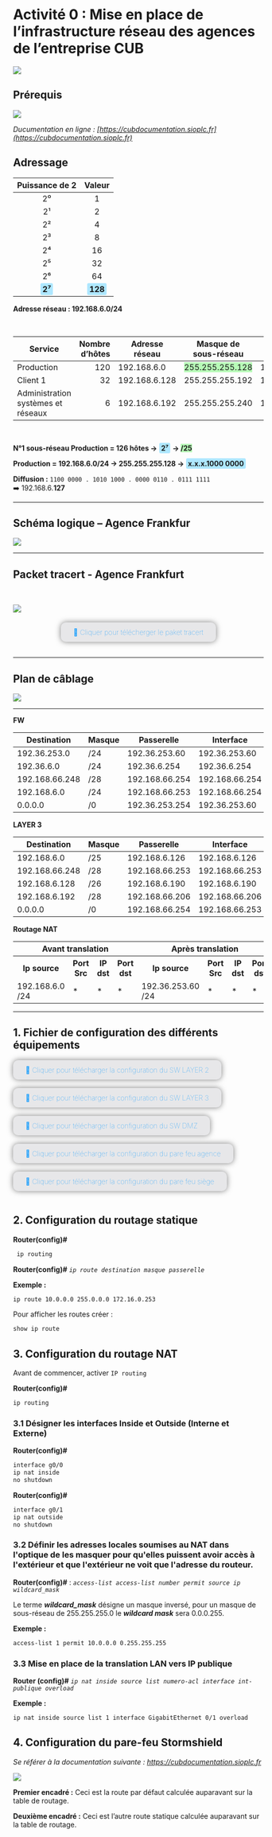 # Activité 0 : Mise en place de l’infrastructure réseau des agences de l’entreprise CUB

![](../../media/logo-cub.png)

## Prérequis

![](../../media/schema-logique-cub.png)

*Ducumentation en ligne : [https://cubdocumentation.sioplc.fr](https://cubdocumentation.sioplc.fr)*
<br>

## Adressage 

| Puissance de 2 | Valeur |
|:---------------:|:------:|
| 2⁰ | 1 |
| 2¹ | 2 |
| 2² | 4 |
| 2³ | 8 |
| 2⁴ | 16 |
| 2⁵ | 32 |
| 2⁶ | 64 |
| <span style="background-color:#aee7ff; padding:2px 4px; border-radius:3px;">**2⁷**</span> | <span style="background-color:#aee7ff; padding:2px 4px; border-radius:3px;">**128**</span> |

**Adresse réseau : 192.168.6.0/24**

<br>

| **Service** | **Nombre d’hôtes** | **Adresse réseau** | **Masque de sous-réseau** | **Adresse de diffusion** | **Description VLAN** |
|--------------|--------------------:|--------------------|----------------------------|---------------------------|----------------------|
| Production | 120 | 192.168.6.0 | <span style="background-color:#b7fbb7;">255.255.255.128</span> | 192.168.6.127 | VLAN 56 |
| Client 1 | 32 | 192.168.6.128 | 255.255.255.192 | 192.168.6.191 | VLAN 10 |
| Administration systèmes et réseaux | 6 | 192.168.6.192 | 255.255.255.240 | 192.168.6.207 | VLAN 20 |

<br>

**N°1 sous-réseau Production = 126 hôtes →** <span style="background-color:#aee7ff; padding:2px 4px; border-radius:3px;">**2⁷**</span> **→ <span style="background-color:#b7fbb7;">/25**</span>

**Production = 192.168.6.0/24 → 255.255.255.128 →** <span style="background-color:#aee7ff; padding:2px 4px; border-radius:3px;">**x.x.x.1000 0000**</span>

**Diffusion :** `1100 0000 . 1010 1000 . 0000 0110 . 0111 1111`  
➡️ 192.168.6.**127**

___

## Schéma logique – Agence Frankfur

![](../../media/bloc2/ExploitationServ/Activite0-1.png)

___
## Packet tracert - Agence Frankfurt
<br>

![](../../media/packet-tracert-v1.jpg)
<br>

<div style="text-align:center; margin-top:20px;">
  <a href="https://drive.google.com/file/d/1L7Gp52YpPjjRhFdp9gp4L1sGORqAoCEK/view?usp=share_link" 
     style="display:inline-block;
            background:#e7e7e9;
            color:#0096FF;
            padding:11px 25px;
            border-radius:10px;
            text-decoration:none;
            font-weight:50;
            box-shadow:0 0 12px rgba(0,0,0,0.5);
            transition:all 0.3s ease;"
     onmouseover="this.style.background='#dcdce0'; this.style.color='#003d80';"
     onmouseout="this.style.background='#e7e7e9'; this.style.color='#0096FF';">
     🔗 Cliquer pour télécherger le paket tracert
  </a>
</div>
<br>

___

## Plan de câblage 

![](../../media/bloc2/ExploitationServ/Activite0-2.png)

___

**FW**

| Destination      | Masque | Passerelle       | Interface       | Type |
|-----------------|--------|-----------------|----------------|------|
| 192.36.253.0    | /24    | 192.36.253.60   | 192.36.253.60  | C    |
| 192.36.6.0      | /24    | 192.36.6.254    | 192.36.6.254   | C    |
| 192.168.66.248  | /28    | 192.168.66.254  | 192.168.66.254 | C    |
| 192.168.6.0     | /24    | 192.168.66.253  | 192.168.66.254 | S    |
| 0.0.0.0         | /0     | 192.36.253.254  | 192.36.253.60  | S    |

**LAYER 3**

| Destination      | Masque | Passerelle       | Interface       | Type |
|-----------------|--------|-----------------|----------------|------|
| 192.168.6.0     | /25    | 192.168.6.126   | 192.168.6.126  | C    |
| 192.168.66.248  | /28    | 192.168.66.253  | 192.168.66.253 | C    |
| 192.168.6.128   | /26    | 192.168.6.190   | 192.168.6.190  | C    |
| 192.168.6.192   | /28    | 192.168.66.206  | 192.168.66.206 | S    |
| 0.0.0.0         | /0     | 192.168.66.254  | 192.168.66.253 | S    |

**Routage NAT**

<table>
  <tr>
    <th colspan="4">Avant translation</th>
    <th colspan="4">Après translation</th>
  </tr>
  <tr>
    <th>Ip source</th>
    <th>Port Src</th>
    <th>IP dst</th>
    <th>Port dst</th>
    <th>Ip source</th>
    <th>Port Src</th>
    <th>IP dst</th>
    <th>Port dst</th>
  </tr>
  <tr>
    <td>192.168.6.0 /24</td>
    <td>*</td>
    <td>*</td>
    <td>*</td>
    <td>192.36.253.60 /24</td>
    <td>*</td>
    <td>*</td>
    <td>*</td>
  </tr>
</table>

___

## 1. Fichier de configuration des différents équipements 


<div style="margin-top:0px;">
  <a href="https://drive.google.com/file/d/1bF75ljARePUwne40Eg3HO-nEavDCPnye/view?usp=share_link" 
     style="display:inline-block;
            background:#e7e7e9;
            color:#0096FF;
            padding:11px 25px;
            border-radius:10px;
            text-decoration:none;
            font-weight:50;
            box-shadow:0 0 12px rgba(0,0,0,0.5);
            transition:all 0.3s ease;"
     onmouseover="this.style.background='#dcdce0'; this.style.color='#003d80';"
     onmouseout="this.style.background='#e7e7e9'; this.style.color='#0096FF';">
     🔗 Cliquer pour télécharger la configuration du SW LAYER 2 
  </a>
</div>
<br>

<div style="margin-top:0px;">
  <a href="https://drive.google.com/file/d/1ZiBFeQQwt0jd8EZbdG5kENWhuKL00H2E/view?usp=share_link" 
     style="display:inline-block;
            background:#e7e7e9;
            color:#0096FF;
            padding:11px 25px;
            border-radius:10px;
            text-decoration:none;
            font-weight:50;
            box-shadow:0 0 12px rgba(0,0,0,0.5);
            transition:all 0.3s ease;"
     onmouseover="this.style.background='#dcdce0'; this.style.color='#003d80';"
     onmouseout="this.style.background='#e7e7e9'; this.style.color='#0096FF';">
     🔗 Cliquer pour télécharger la configuration du SW LAYER 3
  </a>
</div>
<br>

<div style="margin-top:0px;">
  <a href="https://drive.google.com/file/d/1F8QaNltIlI1-h1X0EihRWQ0JFQCPO-Ap/view?usp=share_link" 
     style="display:inline-block;
            background:#e7e7e9;
            color:#0096FF;
            padding:11px 25px;
            border-radius:10px;
            text-decoration:none;
            font-weight:50;
            box-shadow:0 0 12px rgba(0,0,0,0.5);
            transition:all 0.3s ease;"
     onmouseover="this.style.background='#dcdce0'; this.style.color='#003d80';"
     onmouseout="this.style.background='#e7e7e9'; this.style.color='#0096FF';">
     🔗 Cliquer pour télécharger la configuration du SW DMZ 
  </a>
</div>
<br>

<div style="margin-top:0px;">
  <a href="https://drive.google.com/file/d/1F8QaNltIlI1-h1X0EihRWQ0JFQCPO-Ap/view?usp=share_link" 
     style="display:inline-block;
            background:#e7e7e9;
            color:#0096FF;
            padding:11px 25px;
            border-radius:10px;
            text-decoration:none;
            font-weight:50;
            box-shadow:0 0 12px rgba(0,0,0,0.5);
            transition:all 0.3s ease;"
     onmouseover="this.style.background='#dcdce0'; this.style.color='#003d80';"
     onmouseout="this.style.background='#e7e7e9'; this.style.color='#0096FF';">
     🔗 Cliquer pour télécharger la configuration du pare feu agence 
  </a>
</div>
<br>

<div style="margin-top:0px;">
  <a href="https://drive.google.com/file/d/1rWXNRImZjDRd-_5M8QgQKYOFJy9BefWo/view?usp=share_link" 
     style="display:inline-block;
            background:#e7e7e9;
            color:#0096FF;
            padding:11px 25px;
            border-radius:10px;
            text-decoration:none;
            font-weight:50;
            box-shadow:0 0 12px rgba(0,0,0,0.5);
            transition:all 0.3s ease;"
     onmouseover="this.style.background='#dcdce0'; this.style.color='#003d80';"
     onmouseout="this.style.background='#e7e7e9'; this.style.color='#0096FF';">
     🔗 Cliquer pour télécharger la configuration du pare feu siège
  </a>
</div>
<br>

## 2. Configuration du routage statique 

**Router(config)#**
```bash
 ip routing
```

**Router(config)#** *`ip route destination masque passerelle`*

**Exemple :**
```bash
ip route 10.0.0.0 255.0.0.0 172.16.0.253
```

Pour afficher les routes créer : 
```bash
show ip route
```

## 3. Configuration du routage NAT

Avant de commencer, activer `IP routing`

**Router(config)#**
```bash
ip routing
```

### 3.1 Désigner les interfaces Inside et Outside (Interne et Externe)

**Router(config)#**

```bash
interface g0/0
ip nat inside
no shutdown
```

**Router(config)#**
```bash
interface g0/1
ip nat outside
no shutdown 
```

### 3.2 Définir les adresses locales soumises au NAT dans l'optique de les masquer pour qu'elles puissent avoir accès à l'extérieur et que l'extérieur ne voit que l'adresse du routeur.

**Router(config)#** : *`access-list access-list number permit source ip wildcard_mask`*

Le terme ***wildcard_mask*** désigne un masque inversé, pour un masque de sous-réseau de 255.255.255.0 le ***wildcard mask*** sera 0.0.0.255.

**Exemple :**
```bash
access-list 1 permit 10.0.0.0 0.255.255.255 
```

### 3.3 Mise en place de la translation LAN vers IP publique

**Router (config)#** *`ip nat inside source list numero-acl interface int-publique overload`*

**Exemple :**
```bash
ip nat inside source list 1 interface GigabitEthernet 0/1 overload
```

## 4. Configuration du pare-feu Stormshield 
*Se référer à la documentation suivante : https://cubdocumentation.sioplc.fr*

![](../../media/bloc2/ExploitationServ/Activite0-3.png)

**Premier encadré :** Ceci est la route par défaut calculée auparavant sur la table de routage.


**Deuxième encadré :** Ceci est l’autre route statique calculée auparavant sur la table de routage.

